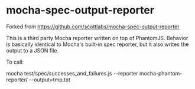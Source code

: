mocha-spec-output-reporter
==============================

Forked from https://github.com/scottlabs/mocha-spec-output-reporter

This is a third party Mocha reporter written on top of PhantomJS. Behavior is basically identical to Mocha's built-in spec reporter, but it also writes the output to a JSON file.

To call:

mocha  test/spec/successes_and_failures.js --reporter mocha-phantom-reporter/ --output=tmp.txt

